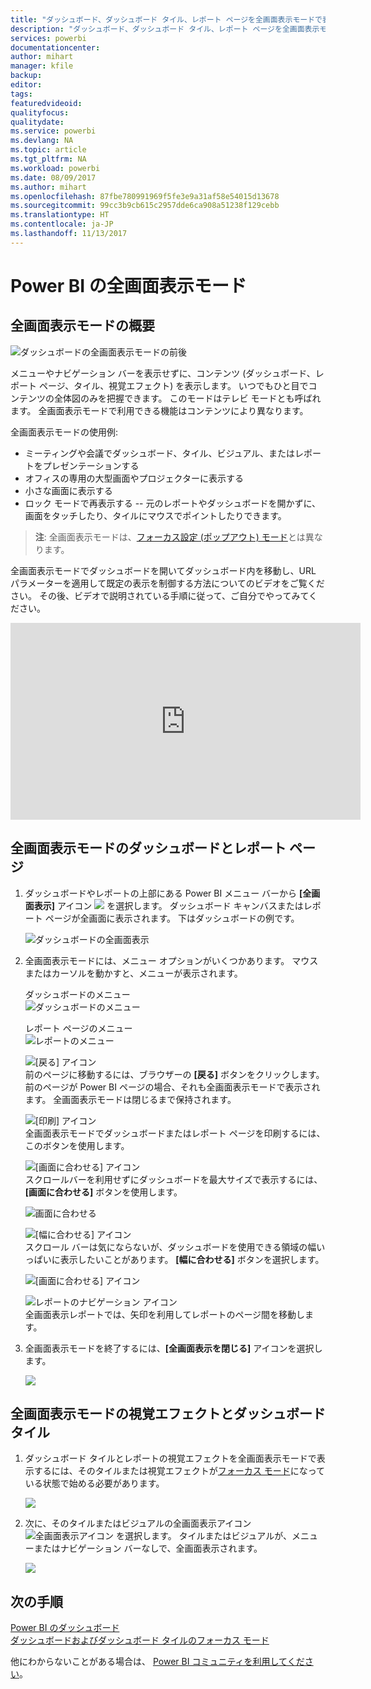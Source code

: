 ```yaml
---
title: "ダッシュボード、ダッシュボード タイル、レポート ページを全画面表示モードで表示する"
description: "ダッシュボード、ダッシュボード タイル、レポート ページを全画面表示モード (別名 *テレビ モード*) で表示します。"
services: powerbi
documentationcenter: 
author: mihart
manager: kfile
backup: 
editor: 
tags: 
featuredvideoid: 
qualityfocus: 
qualitydate: 
ms.service: powerbi
ms.devlang: NA
ms.topic: article
ms.tgt_pltfrm: NA
ms.workload: powerbi
ms.date: 08/09/2017
ms.author: mihart
ms.openlocfilehash: 87fbe780991969f5fe3e9a31af58e54015d13678
ms.sourcegitcommit: 99cc3b9cb615c2957dde6ca908a51238f129cebb
ms.translationtype: HT
ms.contentlocale: ja-JP
ms.lasthandoff: 11/13/2017
---
```

# <a name="full-screen-mode-in-power-bi"></a>Power BI の全画面表示モード
## <a name="what-is-full-screen-mode"></a>全画面表示モードの概要
![ダッシュボードの全画面表示モードの前後](media/service-fullscreen-mode/power-bi-full-screen-comparison.png)

メニューやナビゲーション バーを表示せずに、コンテンツ (ダッシュボード、レポート ページ、タイル、視覚エフェクト) を表示します。  いつでもひと目でコンテンツの全体図のみを把握できます。 このモードはテレビ モードとも呼ばれます。 全画面表示モードで利用できる機能はコンテンツにより異なります。  

全画面表示モードの使用例:

* ミーティングや会議でダッシュボード、タイル、ビジュアル、またはレポートをプレゼンテーションする
* オフィスの専用の大型画面やプロジェクターに表示する
* 小さな画面に表示する
* ロック モードで再表示する -- 元のレポートやダッシュボードを開かずに、画面をタッチしたり、タイルにマウスでポイントしたりできます。

> **注**: 全画面表示モードは、[フォーカス設定 (ポップアウト) モード](service-focus-mode.md)とは異なります。
> 
> 

全画面表示モードでダッシュボードを開いてダッシュボード内を移動し、URL パラメーターを適用して既定の表示を制御する方法についてのビデオをご覧ください。 その後、ビデオで説明されている手順に従って、ご自分でやってみてください。

<iframe width="560" height="315" src="https://www.youtube.com/embed/c31gZkyvC54" frameborder="0" allowfullscreen></iframe>

## <a name="dashboards-and-report-pages-in-full-screen-mode"></a>全画面表示モードのダッシュボードとレポート ページ
1. ダッシュボードやレポートの上部にある Power BI メニュー バーから **[全画面表示]** アイコン ![](media/service-fullscreen-mode/power-bi-full-screen-icon.png) を選択します。 ダッシュボード キャンバスまたはレポート ページが全画面に表示されます。 下はダッシュボードの例です。
   
      ![ダッシュボードの全画面表示](media/service-fullscreen-mode/power-bi-dash-full-screen.png)
2. 全画面表示モードには、メニュー オプションがいくつかあります。  マウスまたはカーソルを動かすと、メニューが表示されます。 
   
     ダッシュボードのメニュー    
     ![ダッシュボードのメニュー](media/service-fullscreen-mode/power-bi-full-screen-menu-dashboard.png)    
   
     レポート ページのメニュー    
    ![レポートのメニュー](media/service-fullscreen-mode/power-bi-report-menu.png)    
   
    ![[戻る] アイコン](media/service-fullscreen-mode/power-bi-back-icon.png)    
    前のページに移動するには、ブラウザーの **[戻る]** ボタンをクリックします。 前のページが Power BI ページの場合、それも全画面表示モードで表示されます。  全画面表示モードは閉じるまで保持されます。
   
    ![[印刷] アイコン](media/service-fullscreen-mode/power-bi-print-icon.png)    
    全画面表示モードでダッシュボードまたはレポート ページを印刷するには、このボタンを使用します。 
   
    ![[画面に合わせる] アイコン](media/service-fullscreen-mode/power-bi-fit-to-width.png)    
    スクロールバーを利用せずにダッシュボードを最大サイズで表示するには、**[画面に合わせる]** ボタンを使用します。     
   
    ![画面に合わせる](media/service-fullscreen-mode/power-bi-fit-screen.png)
   
    ![[幅に合わせる] アイコン](media/service-fullscreen-mode/power-bi-fit-width.png)       
    スクロール バーは気にならないが、ダッシュボードを使用できる領域の幅いっぱいに表示したいことがあります。 **[幅に合わせる]** ボタンを選択します。    
   
    ![[画面に合わせる] アイコン](media/service-fullscreen-mode/power-bi-fit-to-width-new.png)
   
    ![レポートのナビゲーション アイコン](media/service-fullscreen-mode/power-bi-report-nav2.png)       
    全画面表示レポートでは、矢印を利用してレポートのページ間を移動します。    
3. 全画面表示モードを終了するには、**[全画面表示を閉じる]** アイコンを選択します。
   
      ![](media/service-fullscreen-mode/exit-fullscreen-new.png)

## <a name="visualizations-and-dashboard-tiles-in-full-screen-mode"></a>全画面表示モードの視覚エフェクトとダッシュボード タイル
1. ダッシュボード タイルとレポートの視覚エフェクトを全画面表示モードで表示するには、そのタイルまたは視覚エフェクトが[フォーカス モード](service-focus-mode.md)になっている状態で始める必要があります。 
   
    ![](media/service-fullscreen-mode/power-bi-focus3.png)
2. 次に、そのタイルまたはビジュアルの全画面表示アイコン ![全画面表示アイコン](media/service-fullscreen-mode/power-bi-full-screen-icon.png)  を選択します。 タイルまたはビジュアルが、メニューまたはナビゲーション バーなしで、全画面表示されます。
   
    ![](media/service-fullscreen-mode/power-bi-fullscreen.png)

## <a name="next-steps"></a>次の手順
[Power BI のダッシュボード](service-dashboards.md)  
[ダッシュボードおよびダッシュボード タイルのフォーカス モード](service-focus-mode.md)    

他にわからないことがある場合は、 [Power BI コミュニティを利用してください](http://community.powerbi.com/)。

